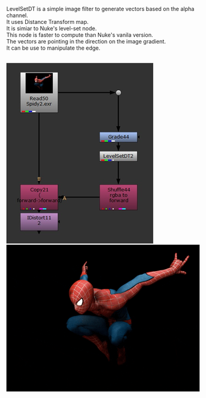 LevelSetDT is a simple image filter to generate vectors based on the alpha channel.<br />
It uses Distance Transform map. <br />
It is simiar to Nuke's level-set node. <br />
This node is faster to compute than Nuke's vanila version. <br />
The vectors are pointing in the direction on the image gradient.  <br />
It can be use to manipulate the edge. <br /><br />

<div id="header" align="left">
  <img src="https://github.com/EyalShirazi/Nuke/blob/main/Plugins/LevelSetDT/demo/LevelSetDT%20script01.jpg"/>
</div>

<div id="header" align="left">
  <img src="https://github.com/EyalShirazi/Nuke/blob/main/Plugins/LevelSetDT/demo/LevelSetDT%20example01.gif"/>
</div>


